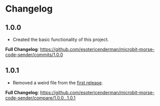 # Changelog

## 1.0.0

- Created the basic functionality of this project.

**Full Changelog**: https://github.com/esotericenderman/microbit-morse-code-sender/commits/1.0.0

## 1.0.1

- Removed a weird file from the [first release](#1.0.0).

**Full Changelog**: https://github.com/esotericenderman/microbit-morse-code-sender/compare/1.0.0...1.0.1
